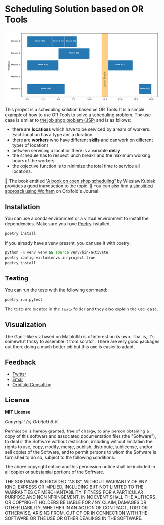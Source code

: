 # Scheduling Solution based on OR Tools

<img src="./schedule.png" style="width:800px"/>

This project is a scheduling solution based on OR Tools. It is a simple example of how to use OR Tools to solve a scheduling problem.
The use-case is similar to [the job shop problem (JSP)](https://en.wikipedia.org/wiki/Job-shop_scheduling) and is as follows:

- there are **locations** which have to be serviced by a team of workers. Each location has a type and a duration
- there are **workers** who have different **skills** and can work on different types of locations
- between servicing a location there is a variable **delay** 
- the schedule has to respect lunch breaks and the maximum working hours of the workers
- the objective function is to minimize the total time to service all locations.

📘 The book entitled ["A book on open shop scheduling"](https://www.amazon.com/Book-Open-Shop-Scheduling-International/dp/303091027X) by Wieslaw Kubiak provides a good introduction to the topic.
🐺 You can also find [a simplified approach using Wolfram](https://discovery.graphsandnetworks.com/diverse/wolfram-scheduling.html) on Orbifold's Journal.

## Installation

You can use a conda environment or a virtual environment to install the dependencies.
Make sure you have [Poetry](https://python-poetry.org/docs/) installed.

```bash
poetry install
```
If you already have a venv present, you can use it with poetry:

```bash
python -m venv venv && source venv/bin/activate
poetry config virtualenvs.in-project true
poetry install
```
## Testing

You can run the tests with the following command:

```bash
poetry run pytest
```
The tests are located in the `tests` folder and they also explain the use-case.

## Visualization

The Gantt-like viz based on Matplotlib is of interest on its own. That is, it's somewhat tricky to assemble it from scratch. There are very good packages out there doing a much better job but this one is easier to adapt.


## Feedback

- [Twitter](https://twitter.com/theorbifold) 
- [Email](mailto:info@orbifold.net)
- [Orbifold Consulting](https://GraphsAndNetworks.com)

## License

**MIT License**

_Copyright (c) Orbifold B.V._

Permission is hereby granted, free of charge, to any person obtaining a copy
of this software and associated documentation files (the "Software"), to deal
in the Software without restriction, including without limitation the rights
to use, copy, modify, merge, publish, distribute, sublicense, and/or sell
copies of the Software, and to permit persons to whom the Software is
furnished to do so, subject to the following conditions:

The above copyright notice and this permission notice shall be included in all
copies or substantial portions of the Software.

THE SOFTWARE IS PROVIDED "AS IS", WITHOUT WARRANTY OF ANY KIND, EXPRESS OR
IMPLIED, INCLUDING BUT NOT LIMITED TO THE WARRANTIES OF MERCHANTABILITY,
FITNESS FOR A PARTICULAR PURPOSE AND NONINFRINGEMENT. IN NO EVENT SHALL THE
AUTHORS OR COPYRIGHT HOLDERS BE LIABLE FOR ANY CLAIM, DAMAGES OR OTHER
LIABILITY, WHETHER IN AN ACTION OF CONTRACT, TORT OR OTHERWISE, ARISING FROM,
OUT OF OR IN CONNECTION WITH THE SOFTWARE OR THE USE OR OTHER DEALINGS IN THE
SOFTWARE.